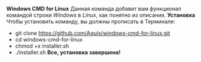 **Windows CMD for Linux**
Данная команда добавит вам функционал командой строки *Windows* в *Linux*, как понятно из описания.
**Установка**
Чтобы установить команду, вы должны прописать в Терминале:
- git clone https://github.com/Aquix/windows-cmd-for-linux.git
- cd windows-cmd-for-linux
- chmod +x installer.sh
- ./installer.sh
**Все, установка завершена!** 
